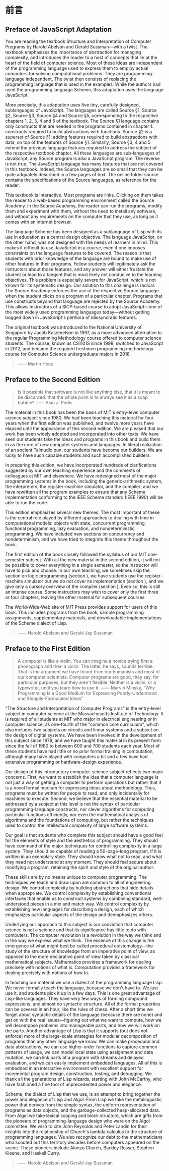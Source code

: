 # 前言

## Preface of JavaScript Adaptation

You are reading the textbook Structure and Interpretation of Computer Programs by Harold Abelson and Gerald Sussman—with a twist. The textbook emphasizes the importance of abstraction for managing complexity, and introduces the reader to a host of concepts that lie at the heart of the field of computer science. Most of these ideas are independent of the programming language used to express them to employ actual computers for solving computational problems. They are programming-language independent. The twist then consists of replacing the programming language that is used in the examples. While the authors had used the programming language Scheme, this adaptation uses the language JavaScript.

More precisely, this adaptation uses five tiny, carefully designed, sublanguages of JavaScript. The languages are called Source §1, Source §2, Source §3, Source §4 and Source §5, corresponding to the respective chapters 1, 2, 3, 4 and 5 of the textbook. The Source §1 language contains only constructs that are needed in the programs contained in chapter 1: constructs required to build abstractions with functions. Source §2 is a superset of Source §1; adding features required to build abstractions with data, on top of the features of Source §1. Similarly, Source §3, 4 and 5 extend the previous language features required to address the subject of the respective textbook chapter. All these languages are sub-languages of JavaScript; any Source program is also a JavaScript program. The reverse is not true. The JavaScript language has many features that are not covered in this textbook. Indeed, the Source languages are so small that they can be quite adquately described in a few pages of text. The online folder source contains the specifications of the Source languages, as reference for the reader.

This textbook is interactive. Most programs are links. Clicking on them takes the reader to a web-based programming environment called the Source Academy. In the Source Academy, the reader can run the programs, modify them and experiment with them, without the need to install any software, and without any requirements on the computer that they use, as long as it comes with an internet browser.

The language Scheme has been designed as a sublanguage of Lisp with its use in education as a central design objective. The language JavaScript, on the other hand, was not designed with the needs of learners in mind. This makes it difficult to use JavaScript in a course, even if one imposes constraints on the language features to be covered. The reason is that students with prior knowledge of the language are bound to make use of other features in their programs. Fellow students will legitimately ask the instructors about those features, and any answer will either frustate the student or lead to a tangent that is most likely not conducive to the learning objectives. This problem is especially severe for JavaScript, which is not known for its systematic design. Our solution to this challenge is radical: The Source Academy enforces the use of the respective Source language when the student clicks on a program of a particular chapter. Programs that use constructs beyond that language are rejected by the Source Academy. This allows instructors of a SICP-based course to adopt JavaScript—one of the most widely used programming languages today—without getting bogged down in JavaScript's plethora of idiosyncratic features.

The original textbook was introduced to the National University of Singapore by Jacob Katzenelson in 1997, as a more advanced alternative to the regular Programming Methodology course offered to computer science students. The course, known as CS1101S since 1998, switched to JavaScript in 2012, and became the required freshmen programming methodology course for Computer Science undergraduate majors in 2018.

> —— Martin Henz

## Preface to the Second Edition

> Is it possible that software is not like anything else, that it is meant to be discarded: that the whole point is to always see it as a soap bubble?
> —— Alan J. Perlis

The material in this book has been the basis of MIT's entry-level computer science subject since 1980. We had been teaching this material for four years when the first edition was published, and twelve more years have elapsed until the appearance of this second edition. We are pleased that our work has been widely adopted and incorporated into other texts. We have seen our students take the ideas and programs in this book and build them in as the core of new computer systems and languages. In literal realization of an ancient Talmudic pun, our students have become our builders. We are lucky to have such capable students and such accomplished builders.

In preparing this edition, we have incorporated hundreds of clarifications suggested by our own teaching experience and the comments of colleagues at MIT and elsewhere. We have redesigned most of the major programming systems in the book, including the generic-arithmetic system, the interpreters, the register-machine simulator, and the compiler; and we have rewritten all the program examples to ensure that any Scheme implementation conforming to the IEEE Scheme standard (IEEE 1990) will be able to run the code.

This edition emphasizes several new themes. The most important of these is the central role played by different approaches to dealing with time in computational models: objects with state, concurrent programming, functional programming, lazy evaluation, and nondeterministic programming. We have included new sections on concurrency and nondeterminism, and we have tried to integrate this theme throughout the book.

The first edition of the book closely followed the syllabus of our MIT one-semester subject. With all the new material in the second edition, it will not be possible to cover everything in a single semester, so the instructor will have to pick and choose. In our own teaching, we sometimes skip the section on logic programming (section ), we have students use the register-machine simulator but we do not cover its implementation (section ), and we give only a cursory overview of the compiler (section ). Even so, this is still an intense course. Some instructors may wish to cover only the first three or four chapters, leaving the other material for subsequent courses.

The World-Wide-Web site of MIT Press provides support for users of this book. This includes programs from the book, sample programming assignments, supplementary materials, and downloadable implementations of the Scheme dialect of Lisp.

> —— Harold Abelson and Gerald Jay Sussman

## Preface to the First Edition

> A computer is like a violin. You can imagine a novice trying first a phonograph and then a violin. The latter, he says, sounds terrible. That is the argument we have heard from our humanists and most of our computer scientists. Computer programs are good, they say, for particular purposes, but they aren't flexible. Neither is a violin, or a typewriter, until you learn how to use it.
> —— Marvin Minsky, "Why Programming Is a Good Medium for Expressing Poorly-Understood and Sloppily-Formulated Ideas"

"The Structure and Interpretation of Computer Programs" is the entry-level subject in computer science at the Massachusetts Institute of Technology. It is required of all students at MIT who major in electrical engineering or in computer science, as one-fourth of the "common core curriculum", which also includes two subjects on circuits and linear systems and a subject on the design of digital systems. We have been involved in the development of this subject since 1978, and we have taught this material in its present form since the fall of 1980 to between 600 and 700 students each year. Most of these students have had little or no prior formal training in computation, although many have played with computers a bit and a few have had extensive programming or hardware-design experience.

Our design of this introductory computer-science subject reflects two major concerns. First, we want to establish the idea that a computer language is not just a way of getting a computer to perform operations but rather that it is a novel formal medium for expressing ideas about methodology. Thus, programs must be written for people to read, and only incidentally for machines to execute. Second, we believe that the essential material to be addressed by a subject at this level is not the syntax of particular programming-language constructs, nor clever algorithms for computing particular functions efficiently, nor even the mathematical analysis of algorithms and the foundations of computing, but rather the techniques used to control the intellectual complexity of large software systems.

Our goal is that students who complete this subject should have a good feel for the elements of style and the aesthetics of programming. They should have command of the major techniques for controlling complexity in a large system. They should be capable of reading a 50-page-long program, if it is written in an exemplary style. They should know what not to read, and what they need not understand at any moment. They should feel secure about modifying a program, retaining the spirit and style of the original author.

These skills are by no means unique to computer programming. The techniques we teach and draw upon are common to all of engineering design. We control complexity by building abstractions that hide details when appropriate. We control complexity by establishing conventional interfaces that enable us to construct systems by combining standard, well-understood pieces in a mix and match way. We control complexity by establishing new languages for describing a design, each of which emphasizes particular aspects of the design and deemphasizes others.

Underlying our approach to this subject is our conviction that computer science is not a science and that its significance has little to do with computers. The computer revolution is a revolution in the way we think and in the way we express what we think. The essence of this change is the emergence of what might best be called procedural epistemology—the study of the structure of knowledge from an imperative point of view, as opposed to the more declarative point of view taken by classical mathematical subjects. Mathematics provides a framework for dealing precisely with notions of what is. Computation provides a framework for dealing precisely with notions of how to.

In teaching our material we use a dialect of the programming language Lisp. We never formally teach the language, because we don't have to. We just use it, and students pick it up in a few days. This is one great advantage of Lisp-like languages: They have very few ways of forming compound expressions, and almost no syntactic structure. All of the formal properties can be covered in an hour, like the rules of chess. After a short time we forget about syntactic details of the language (because there are none) and get on with the real issues—figuring out what we want to compute, how we will decompose problems into manageable parts, and how we will work on the parts. Another advantage of Lisp is that it supports (but does not enforce) more of the large-scale strategies for modular decomposition of programs than any other language we know. We can make procedural and data abstractions, we can use higher-order functions to capture common patterns of usage, we can model local state using assignment and data mutation, we can link parts of a program with streams and delayed evaluation, and we can easily implement embedded languages. All of this is embedded in an interactive environment with excellent support for incremental program design, construction, testing, and debugging. We thank all the generations of Lisp wizards, starting with John McCarthy, who have fashioned a fine tool of unprecedented power and elegance.

Scheme, the dialect of Lisp that we use, is an attempt to bring together the power and elegance of Lisp and Algol. From Lisp we take the metalinguistic power that derives from the simple syntax, the uniform representation of programs as data objects, and the garbage-collected heap-allocated data. From Algol we take lexical scoping and block structure, which are gifts from the pioneers of programming-language design who were on the Algol committee. We wish to cite John Reynolds and Peter Landin for their insights into the relationship of Church's lambda calculus to the structure of programming languages. We also recognize our debt to the mathematicians who scouted out this territory decades before computers appeared on the scene. These pioneers include Alonzo Church, Barkley Rosser, Stephen Kleene, and Haskell Curry.

> —— Harold Abelson and Gerald Jay Sussman
